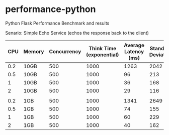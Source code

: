 # performance-python

Python Flask Performance Benchmark and results

Senario: Simple Echo Service (echos the response back to the client)


| CPU | Memory  | Concurrency  | Think Time (exponential) | Average Latency (ms) | Standard Deviation | TPS (requests/second) | Error % |
|-----|---------|--------------|--------------------------|----------------------|--------------------|-----------------------|---------|
| 0.2 | 10GB    | 500          | 1000                     | 1263                 | 2042               | 168                   | 1.64    |
| 0.5 | 10GB    | 500          | 1000                     | 96                   | 213                | 358                   | 1.28    |
| 1   | 10GB    | 500          | 1000                     | 36                   | 168                | 372                   | 0.85    |
| 2   | 10GB    | 500          | 1000                     | 29                   | 116                | 376.6                 | 0.77    |
|     |         |              |                          |                      |                    |                       |         |
| 0.2 | 1GB     | 500          | 1000                     | 1341                 | 2649               | 187                   | 0.41    |
| 0.5 | 1GB     | 500          | 1000                     | 74                   | 155                | 362                   | 0.54    |
| 1   | 1GB     | 500          | 1000                     | 60                   | 229                | 367                   | 1.03    |
| 2   | 1GB     | 500          | 1000                     | 40                   | 162                | 373                   | 0.52    |
